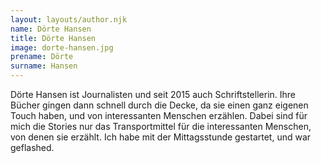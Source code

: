 ```yaml
---
layout: layouts/author.njk
name: Dörte Hansen
title: Dörte Hansen
image: dorte-hansen.jpg
prename: Dörte
surname: Hansen
---
```

Dörte Hansen ist Journalisten und seit 2015 auch Schriftstellerin. Ihre Bücher gingen dann schnell durch die Decke, da sie einen ganz eigenen Touch haben, und von interessanten Menschen erzählen. Dabei sind für mich die Stories nur das Transportmittel für die interessanten Menschen, von denen sie erzählt. Ich habe mit der Mittagsstunde gestartet, und war geflashed.
